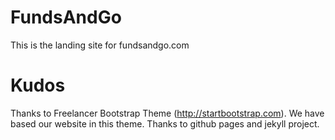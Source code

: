 # FundsAndGo
This is the landing site for fundsandgo.com

# Kudos

Thanks to Freelancer Bootstrap Theme (http://startbootstrap.com). We have based our website in this theme.
Thanks to github pages and jekyll project.
